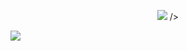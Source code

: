 <p align="center">
   <img src="https://capsule-render.vercel.app/api?type=waving&height=300&color=gradient&text=¡Prose%20And%20Pages!&section=header&reversal=true&textBg=false&fontAlignY=44&animation=twinkling&stroke=adff00&fontColor=189ad3&strokeWidth=4&rotate=1&desc=THE%20BEST%20WEBSITE%20EVER%20MADE&descSize=25"/>

   <picture>
  <source
    srcset="https://github-readme-stats.vercel.app/api?username=ProseAndPages4Life&theme=merko&show_icons=true&theme=dark&locale=es"
    
  />
  <source
    srcset="https://github-readme-stats.vercel.app/api?username=ProseAndPages4Life&theme=merko&show_icons=true&locale=es"
     />
     
  <img src="https://github-readme-stats.vercel.app/api?username=ProseAndPages4Life&theme=merko&show_icons=true&locale=es" />
</picture>
</p>
